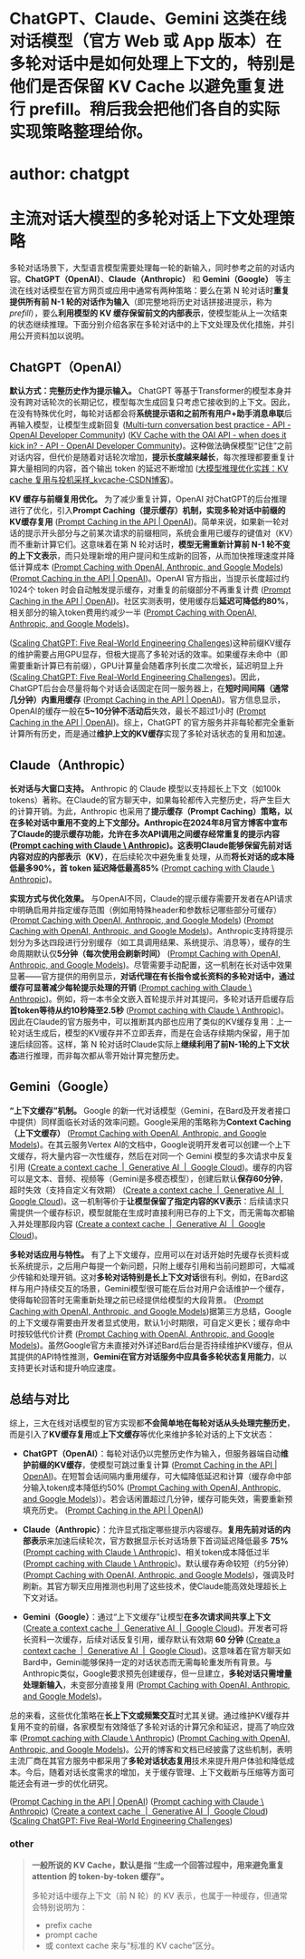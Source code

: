 # ChatGPT、Claude、Gemini 这类在线对话模型（官方 Web 或 App 版本）在多轮对话中是如何处理上下文的，特别是他们是否保留 KV Cache 以避免重复进行 prefill。稍后我会把他们各自的实际实现策略整理给你。

author: chatgpt
====

# 主流对话大模型的多轮对话上下文处理策略

多轮对话场景下，大型语言模型需要处理每一轮的新输入，同时参考之前的对话内容。**ChatGPT（OpenAI）**、**Claude（Anthropic）** 和 **Gemini（Google）** 等主流在线对话模型在官方网页或应用中通常有两种策略：要么在第 N 轮对话时**重复提供所有前 N-1 轮的对话作为输入**（即完整地将历史对话拼接进提示，称为 *prefill*），要么**利用模型的 KV 缓存保留前文的内部表示**，使模型能从上一次结束的状态继续推理。下面分别介绍各家在多轮对话中的上下文处理及优化措施，并引用公开资料加以说明。

## ChatGPT（OpenAI）

**默认方式：完整历史作为提示输入。**  ChatGPT 等基于Transformer的模型本身并没有跨对话轮次的长期记忆，模型每次生成回复只考虑它接收到的上下文。因此，在没有特殊优化时，每轮对话都会将**系统提示语和之前所有用户+助手消息串联**后再输入模型，让模型生成新回复 ([Multi-turn conversation best practice - API - OpenAI Developer Community](https://community.openai.com/t/multi-turn-conversation-best-practice/282349#:~:text=const%20messages%20%3D%20%5B%20,)) ([KV Cache with the OAI API - when does it kick in? - API - OpenAI Developer Community](https://community.openai.com/t/kv-cache-with-the-oai-api-when-does-it-kick-in/719616#:~:text=Each%20API%20call%20is%20its,tool%20calls%20without%20external%20interaction))。这种做法确保模型“记住”之前对话内容，但代价是随着对话轮次增加，**提示长度越来越长**，每次推理都要重复计算大量相同的内容，首个输出 token 的延迟不断增加 ([大模型推理优化实践：KV cache 复用与投机采样_kvcache-CSDN博客](https://blog.csdn.net/AlibabaTech1024/article/details/135551973#:~:text=%E5%9C%A8%20%E6%B7%98%E5%AE%9D%E9%97%AE%E9%97%AE%20%E4%B8%AD%EF%BC%8C%E6%9C%89%E4%B8%A4%E7%B1%BB%E5%A4%9A%E8%BD%AE%E5%AF%B9%E8%AF%9D%E7%9A%84%E5%9C%BA%E6%99%AF%EF%BC%9A%E4%B8%80%E6%98%AF%E9%97%AE%E7%AD%94%E7%B1%BB%E7%9A%84%E5%9C%BA%E6%99%AF%EF%BC%8C%E5%AE%83%E6%AF%8F%E6%AC%A1%E8%AF%B7%E6%B1%82%E6%A8%A1%E5%9E%8B%E6%97%B6%E4%BC%9A%E6%8B%BC%E6%8E%A5%E4%B9%8B%E5%89%8D%E7%9A%84%E9%97%AE%E7%AD%94%EF%BC%9B%E4%BA%8C%E6%98%AF%20LangChain%20%E5%BA%94%E7%94%A8%EF%BC%8C%E5%AE%83%E5%9C%A8%E6%A8%A1%E5%9E%8B%E7%94%9F%E6%88%90%E7%BB%93%E6%9D%9F%E5%90%8E%E4%BC%9A%E8%B0%83%E7%94%A8%E5%A4%96%E9%83%A8%E6%8F%92%E4%BB%B6%EF%BC%8C%E6%8B%BC%E6%8E%A5%E6%8F%92%E4%BB%B6%E8%BF%94%E5%9B%9E%E7%9A%84%E7%BB%93%E6%9E%9C%E5%86%8D%E6%AC%A1%E8%AF%B7%E6%B1%82%E6%A8%A1%E5%9E%8B%E3%80%82%E8%BF%99%E4%B8%A4%E7%B1%BB%E5%9C%BA%E6%99%AF%E5%85%B1%E5%90%8C%E7%9A%84%E9%97%AE%E9%A2%98%E6%98%AF%EF%BC%9A%E9%9A%8F%E7%9D%80%E5%AF%B9%E8%AF%9D%E8%BD%AE%E6%95%B0%E7%9A%84%E5%A2%9E%E5%8A%A0%EF%BC%8C%E8%AF%B7%E6%B1%82%E9%95%BF%E5%BA%A6%E5%8F%98%E9%95%BF%EF%BC%8C%E5%AF%BC%E8%87%B4%E6%A8%A1%E5%9E%8B%E7%9A%84,First%20Token%20Time%EF%BC%88%E4%B8%8B%E7%A7%B0%20FTT%EF%BC%89%E4%B8%8D%E6%96%AD%E5%8F%98%E9%95%BF%E3%80%82))。

**KV 缓存与前缀复用优化。** 为了减少重复计算，OpenAI 对ChatGPT的后台推理进行了优化，引入**Prompt Caching（提示缓存）**机制，实现多轮对话中**前缀的KV缓存复用** ([Prompt Caching in the API | OpenAI](https://openai.com/index/api-prompt-caching/#:~:text=API%20calls%20to%20supported%20models,changes%20to%20your%20API%20integration))。简单来说，如果新一轮对话的提示开头部分与之前某次请求的前缀相同，系统会重用已缓存的键值对（KV）而不重新计算它们。这意味着在第 N 轮对话时，**模型无需重新计算前 N-1 轮不变的上下文表示**，而只处理新增的用户提问和生成新的回答，从而加快推理速度并降低计算成本 ([Prompt Caching with OpenAI, Anthropic, and Google Models](https://www.prompthub.us/blog/prompt-caching-with-openai-anthropic-and-google-models#:~:text=,to%20increase%20cache%20hit%20rates)) ([Prompt Caching in the API | OpenAI](https://openai.com/index/api-prompt-caching/#:~:text=API%20calls%20to%20supported%20models,changes%20to%20your%20API%20integration))。OpenAI 官方指出，当提示长度超过约1024个 token 时会自动触发提示缓存，对重复的前缀部分不再重复计费 ([Prompt Caching in the API | OpenAI](https://openai.com/index/api-prompt-caching/#:~:text=API%20calls%20to%20supported%20models,changes%20to%20your%20API%20integration))。社区实测表明，使用缓存后**延迟可降低约80%**，相关部分的输入token费用约减少一半 ([Prompt Caching with OpenAI, Anthropic, and Google Models](https://www.prompthub.us/blog/prompt-caching-with-openai-anthropic-and-google-models#:~:text=,to%20increase%20cache%20hit%20rates))。

 ([Scaling ChatGPT: Five Real-World Engineering Challenges](https://newsletter.pragmaticengineer.com/p/scaling-chatgpt#:~:text=match%20at%20L351%20system%20tries,to%20work%20quadratically%2C%20not%20linearly))这种前缀KV缓存的维护需要占用GPU显存，但极大提高了多轮对话的效率。如果缓存未命中（即需要重新计算已有前缀），GPU计算量会随着序列长度二次增长，延迟明显上升 ([Scaling ChatGPT: Five Real-World Engineering Challenges](https://newsletter.pragmaticengineer.com/p/scaling-chatgpt#:~:text=match%20at%20L351%20system%20tries,to%20work%20quadratically%2C%20not%20linearly))。因此，ChatGPT后台会尽量将每个对话会话固定在同一服务器上，在**短时间间隔（通常几分钟）内重用缓存** ([Prompt Caching in the API | OpenAI](https://openai.com/index/api-prompt-caching/#:~:text=Caches%20are%20typically%20cleared%20after,are%20not%20shared%20between%20organizations))。官方信息显示，OpenAI的缓存一般在**5~10分钟不活动后**失效，最长不超过1小时 ([Prompt Caching in the API | OpenAI](https://openai.com/index/api-prompt-caching/#:~:text=Caches%20are%20typically%20cleared%20after,are%20not%20shared%20between%20organizations))。综上，ChatGPT 的官方服务并非每轮都完全重新计算所有历史，而是通过**维护上文的KV缓存**实现了多轮对话状态的复用和加速。

## Claude（Anthropic）

**长对话与大窗口支持。** Anthropic 的 Claude 模型以支持超长上下文（如100k tokens）著称。在Claude的官方聊天中，如果每轮都传入完整历史，将产生巨大的计算开销。为此，Anthropic 也采用了**提示缓存（Prompt Caching）**策略，以在多轮对话中重用不变的上下文部分。Anthropic在2024年8月官方博客中宣布了Claude的提示缓存功能，允许在多次API调用之间缓存经常重复的提示内容 ([Prompt caching with Claude \ Anthropic](https://www.anthropic.com/news/prompt-caching#:~:text=Prompt%20caching%2C%20which%20enables%20developers,Opus%2C%20and%20Claude%203%20Haiku))。这表明Claude能够**保留先前对话内容对应的内部表示（KV）**，在后续轮次中避免重复处理，从而**将长对话的成本降低最多90%，首 token 延迟降低最高85%** ([Prompt caching with Claude \ Anthropic](https://www.anthropic.com/news/prompt-caching#:~:text=Prompt%20caching%2C%20which%20enables%20developers,Opus%2C%20and%20Claude%203%20Haiku))。

**实现方式与优化效果。** 与OpenAI不同，Claude的提示缓存需要开发者在API请求中明确启用并指定缓存范围（例如用特殊header和参数标记哪些部分可缓存） ([Prompt Caching with OpenAI, Anthropic, and Google Models](https://www.prompthub.us/blog/prompt-caching-with-openai-anthropic-and-google-models#:~:text=)) ([Prompt Caching with OpenAI, Anthropic, and Google Models](https://www.prompthub.us/blog/prompt-caching-with-openai-anthropic-and-google-models#:~:text=,0))。Anthropic支持将提示划分为多达四段进行分别缓存（如工具调用结果、系统提示、消息等），缓存的生命周期默认仅**5分钟（每次使用会刷新时间）** ([Prompt Caching with OpenAI, Anthropic, and Google Models](https://www.prompthub.us/blog/prompt-caching-with-openai-anthropic-and-google-models#:~:text=,0))。尽管需要手动配置，这一机制在长对话中效果显著——官方提供的用例显示，**对话代理在有长指令或长资料的多轮对话中，通过缓存可显著减少每轮提示处理的开销** ([Prompt caching with Claude \ Anthropic](https://www.anthropic.com/news/prompt-caching#:~:text=Prompt%20caching%20can%20be%20effective,repeatedly%20in%20subsequent%20requests%2C%20including))。例如，将一本书全文嵌入首轮提示并对其提问，多轮对话开启缓存后**首token等待从约10秒降至2.5秒** ([Prompt caching with Claude \ Anthropic](https://www.anthropic.com/news/prompt-caching#:~:text=Use%20case%20Latency%20w%2Fo%20caching,53))。因此在Claude的官方服务中，可以推断其内部也应用了类似的KV缓存复用：上一轮对话生成后，模型的KV缓存并不立即丢弃，而是在会话存续期内保留，用于加速后续回答。这样，第 N 轮对话时Claude实际上**继续利用了前N-1轮的上下文状态**进行推理，而非每次都从零开始计算完整历史。

## Gemini（Google）

**“上下文缓存”机制。** Google 的新一代对话模型（Gemini，在Bard及开发者接口中提供）同样面临长对话的效率问题。Google采用的策略称为**Context Caching（上下文缓存）** ([Prompt Caching with OpenAI, Anthropic, and Google Models](https://www.prompthub.us/blog/prompt-caching-with-openai-anthropic-and-google-models#:~:text=%2A%20Uses%20the%20term%20,not%20available%20for%20beta%20versions))。在其云服务Vertex AI的文档中，Google说明开发者可以创建一个上下文缓存，将大量内容一次性缓存，然后在对同一个 Gemini 模型的多次请求中反复引用 ([Create a context cache  |  Generative AI  |  Google Cloud](https://cloud.google.com/vertex-ai/generative-ai/docs/context-cache/context-cache-create#:~:text=You%20must%20create%20a%20context,request%20to%20create%20the%20cache))。缓存的内容可以是文本、音频、视频等（Gemini是多模态模型），创建后默认**保存60分钟**，超时失效（支持自定义有效期） ([Create a context cache  |  Generative AI  |  Google Cloud](https://cloud.google.com/vertex-ai/generative-ai/docs/context-cache/context-cache-create#:~:text=Cached%20content%20has%20a%20finite,see%20Update%20the%20expiration%20time))。这一机制等价于**让模型保留了指定内容的KV表示**：后续请求只需提供一个缓存标识，模型就能在生成时直接利用已存的上下文，而无需每次都输入并处理那段内容 ([Create a context cache  |  Generative AI  |  Google Cloud](https://cloud.google.com/vertex-ai/generative-ai/docs/context-cache/context-cache-create#:~:text=You%20must%20create%20a%20context,request%20to%20create%20the%20cache))。

**多轮对话应用与特性。** 有了上下文缓存，应用可以在对话开始时先缓存长资料或长系统提示，之后用户每提一个新问题，只附上缓存引用和当前问题即可，大幅减少传输和处理开销。这对**多轮对话特别是长上下文对话**很有利。例如，在Bard这样与用户持续交互的场景，Gemini模型很可能在后台对用户会话维护一个缓存，使得每轮回答时无需重新处理之前已经提供给模型的大段背景。 ([Prompt Caching with OpenAI, Anthropic, and Google Models](https://www.prompthub.us/blog/prompt-caching-with-openai-anthropic-and-google-models#:~:text=%2A%20Uses%20the%20term%20,not%20available%20for%20beta%20versions))据第三方总结，Google的上下文缓存需要由开发者显式使用，默认1小时期限，可自定义更长；缓存命中时按较低代价计费 ([Prompt Caching with OpenAI, Anthropic, and Google Models](https://www.prompthub.us/blog/prompt-caching-with-openai-anthropic-and-google-models#:~:text=%2A%20Uses%20the%20term%20,not%20available%20for%20beta%20versions))。虽然Google官方未直接对外详述Bard后台是否持续维护KV缓存，但从其提供的API特性推测，**Gemini在官方对话服务中应具备多轮状态复用能力**，以支持更长对话和提升响应速度。

## 总结与对比

综上，三大在线对话模型的官方实现都**不会简单地在每轮对话从头处理完整历史**，而是引入了**KV缓存复用**或**上下文缓存**等优化来维护多轮对话的上下文状态：

- **ChatGPT（OpenAI）**：每轮对话仍以完整历史作为输入，但服务器端自动**维护前缀的KV缓存**，使模型可跳过重复计算 ([Prompt Caching in the API | OpenAI](https://openai.com/index/api-prompt-caching/#:~:text=API%20calls%20to%20supported%20models,changes%20to%20your%20API%20integration))。在短暂会话间隔内重用缓存，可大幅降低延迟和计算（缓存命中部分输入token成本降低约50% ([Prompt Caching with OpenAI, Anthropic, and Google Models](https://www.prompthub.us/blog/prompt-caching-with-openai-anthropic-and-google-models#:~:text=,to%20increase%20cache%20hit%20rates))）。若会话闲置超过几分钟，缓存可能失效，需要重新预填充历史。 ([Prompt Caching in the API | OpenAI](https://openai.com/index/api-prompt-caching/#:~:text=Caches%20are%20typically%20cleared%20after,are%20not%20shared%20between%20organizations))

- **Claude（Anthropic）**：允许显式指定哪些提示内容缓存。**复用先前对话的内部表示**来加速后续轮次，官方数据显示长对话场景下首词延迟降低最多 **75%** ([Prompt caching with Claude \ Anthropic](https://www.anthropic.com/news/prompt-caching#:~:text=Use%20case%20Latency%20w%2Fo%20caching,53))、相关token成本降低过半 ([Prompt caching with Claude \ Anthropic](https://www.anthropic.com/news/prompt-caching#:~:text=Prompt%20caching%2C%20which%20enables%20developers,Opus%2C%20and%20Claude%203%20Haiku))。默认缓存寿命较短（约5分钟） ([Prompt Caching with OpenAI, Anthropic, and Google Models](https://www.prompthub.us/blog/prompt-caching-with-openai-anthropic-and-google-models#:~:text=,0))，强调及时刷新。其官方聊天应用推测也利用了这些技术，使Claude能高效处理超长上下文对话。

- **Gemini（Google）**：通过“上下文缓存”让模型**在多次请求间共享上下文** ([Create a context cache  |  Generative AI  |  Google Cloud](https://cloud.google.com/vertex-ai/generative-ai/docs/context-cache/context-cache-create#:~:text=You%20must%20create%20a%20context,request%20to%20create%20the%20cache))。开发者可将长资料一次缓存，后续对话反复引用，缓存默认有效期 **60 分钟** ([Create a context cache  |  Generative AI  |  Google Cloud](https://cloud.google.com/vertex-ai/generative-ai/docs/context-cache/context-cache-create#:~:text=Cached%20content%20has%20a%20finite,see%20Update%20the%20expiration%20time))。这意味着在官方聊天如Bard中，Gemini能够保持一定的对话状态而无需每轮重发所有背景。与Anthropic类似，Google要求预先创建缓存，但一旦建立，**多轮对话只需增量处理新输入**，未变部分直接复用 ([Prompt Caching with OpenAI, Anthropic, and Google Models](https://www.prompthub.us/blog/prompt-caching-with-openai-anthropic-and-google-models#:~:text=%2A%20Uses%20the%20term%20,not%20available%20for%20beta%20versions))。

总的来看，这些优化策略在**长上下文或频繁交互**时尤其关键。通过维护KV缓存并复用不变的前缀，各家模型有效降低了多轮对话的计算冗余和延迟，提高了响应效率 ([Prompt caching with Claude \ Anthropic](https://www.anthropic.com/news/prompt-caching#:~:text=Prompt%20caching%20can%20be%20effective,repeatedly%20in%20subsequent%20requests%2C%20including)) ([Prompt Caching with OpenAI, Anthropic, and Google Models](https://www.prompthub.us/blog/prompt-caching-with-openai-anthropic-and-google-models#:~:text=,to%20increase%20cache%20hit%20rates))。公开的博客和文档已经披露了这些机制，表明主流厂商在其官方服务中都采用了**多轮对话状态复用**技术来提升用户体验和降低成本。今后，随着对话长度需求的增加，关于缓存管理、上下文截断与压缩等方面可能还会有进一步的优化研究。  

 ([Prompt Caching in the API | OpenAI](https://openai.com/index/api-prompt-caching/#:~:text=API%20calls%20to%20supported%20models,changes%20to%20your%20API%20integration)) ([Prompt caching with Claude \ Anthropic](https://www.anthropic.com/news/prompt-caching#:~:text=Prompt%20caching%20can%20be%20effective,repeatedly%20in%20subsequent%20requests%2C%20including)) ([Create a context cache  |  Generative AI  |  Google Cloud](https://cloud.google.com/vertex-ai/generative-ai/docs/context-cache/context-cache-create#:~:text=You%20must%20create%20a%20context,request%20to%20create%20the%20cache)) ([Scaling ChatGPT: Five Real-World Engineering Challenges](https://newsletter.pragmaticengineer.com/p/scaling-chatgpt#:~:text=match%20at%20L351%20system%20tries,to%20work%20quadratically%2C%20not%20linearly))

### other
> **一般所说的 KV Cache，默认是指 “生成一个回答过程中，用来避免重复 attention 的 token-by-token 缓存”。**
>
> 多轮对话中缓存上下文（前 N 轮）的 KV 表示，也属于一种缓存，但通常会特别说明为：
> - prefix cache
> - prompt cache
> - 或 context cache
> 来与“标准的 KV cache”区分。
 
